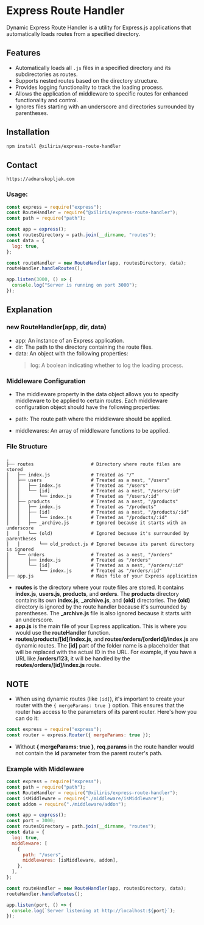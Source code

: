 # Express Route Handler

Dynamic Express Route Handler is a utility for Express.js applications that automatically loads routes from a specified directory.

## Features

- Automatically loads all `.js` files in a specified directory and its subdirectories as routes.
- Supports nested routes based on the directory structure.
- Provides logging functionality to track the loading process.
- Allows the application of middleware to specific routes for enhanced functionality and control.
- Ignores files starting with an underscore and directories surrounded by parentheses.

## Installation

```bash
npm install @xiliris/express-route-handler
```

## Contact

```arduino
https://adnanskopljak.com
```

### Usage:

```js
const express = require("express");
const RouteHandler = require("@xiliris/express-route-handler");
const path = require("path");

const app = express();
const routesDirectory = path.join(__dirname, "routes");
const data = {
  log: true,
};

const routeHandler = new RouteHandler(app, routesDirectory, data);
routeHandler.handleRoutes();

app.listen(3000, () => {
  console.log("Server is running on port 3000");
});
```

## Explanation

### new RouteHandler(app, dir, data)

- app: An instance of an Express application.
- dir: The path to the directory containing the route files.
- data: An object with the following properties:
  > log: A boolean indicating whether to log the loading process.

### Middleware Configuration

- The middleware property in the data object allows you to specify middleware to be applied to certain routes. Each middleware configuration object should have the following properties:

- path: The route path where the middleware should be applied.
- middlewares: An array of middleware functions to be applied.

### File Structure

```
.
├── routes                     # Directory where route files are stored
│   ├── index.js               # Treated as "/"
│   ├── users                  # Treated as a nest, "/users"
│   │   ├── index.js           # Treated as "/users"
│   │   └── [id]               # Treated as a nest, "/users/:id"
│   │       └── index.js       # Treated as "/users/:id"
│   ├── products               # Treated as a nest, "/products"
│   │   ├── index.js           # Treated as "/products"
│   │   ├── [id]               # Treated as a nest, "/products/:id"
│   │   │   └── index.js       # Treated as "/products/:id"
│   │   ├── _archive.js        # Ignored because it starts with an underscore
│   │   └── (old)              # Ignored because it's surrounded by parentheses
│   │       └── old_product.js # Ignored because its parent directory is ignored
│   └── orders                 # Treated as a nest, "/orders"
│       ├── index.js           # Treated as "/orders"
│       └── [id]               # Treated as a nest, "/orders/:id"
│           └── index.js       # Treated as "/orders/:id"
├── app.js                     # Main file of your Express application

```

- **routes** is the directory where your route files are stored. It contains **index.js**, **users.js**, **products**, and **orders**. The **products** directory contains its own **index.js**, **\_archive.js**, and **(old)** directories. The **(old)** directory is ignored by the route handler because it's surrounded by parentheses. The **\_archive.js** file is also ignored because it starts with an underscore.
- **app.js** is the main file of your Express application. This is where you would use the **routeHandler** function.
- **routes/products/[id]/index.js**, and **routes/orders/[orderId]/index.js** are dynamic routes. The **[id]** part of the folder name is a placeholder that will be replaced with the actual ID in the URL. For example, if you have a URL like **/orders/123**, it will be handled by the **routes/orders/[id]/index.js** route.

## NOTE

- When using dynamic routes (like `[id]`), it's important to create your router with the `{ mergeParams: true }` option. This ensures that the router has access to the parameters of its parent router. Here's how you can do it:

```js
const express = require("express");
const router = express.Router({ mergeParams: true });
```

- Without **{ mergeParams: true }**, **req.params** in the route handler would not contain the **id** parameter from the parent router's path.

### Example with Middleware

```js
const express = require("express");
const path = require("path");
const RouteHandler = require("@xiliris/express-route-handler");
const isMiddleware = require("./middleware/isMiddleware");
const addon = require("./middleware/addon");

const app = express();
const port = 3000;
const routesDirectory = path.join(__dirname, "routes");
const data = {
  log: true,
  middleware: [
    {
      path: "/users",
      middlewares: [isMiddleware, addon],
    },
  ],
};

const routeHandler = new RouteHandler(app, routesDirectory, data);
routeHandler.handleRoutes();

app.listen(port, () => {
  console.log(`Server listening at http://localhost:${port}`);
});
```
